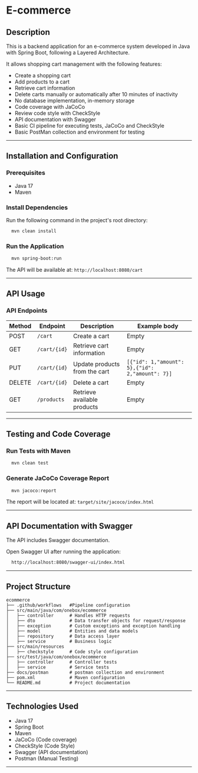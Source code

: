 # E-commerce

## Description

This is a backend application for an e-commerce system developed in Java with Spring Boot, following a Layered Architecture. 

It allows shopping cart management with the following features:
- Create a shopping cart
- Add products to a cart
- Retrieve cart information
- Delete carts manually or automatically after 10 minutes of inactivity
- No database implementation, in-memory storage
- Code coverage with JaCoCo
- Review code style with CheckStyle
- API documentation with Swagger
- Basic CI pipeline for executing tests, JaCoCo and CheckStyle
- Basic PostMan collection and environment for testing
---

## Installation and Configuration
### Prerequisites
- Java 17
- Maven

### Install Dependencies
Run the following command in the project's root directory:
```sh
  mvn clean install
```

### Run the Application
```sh
  mvn spring-boot:run
```
The API will be available at: ```http://localhost:8080/cart```

---

## API Usage
### API Endpoints
| Method | Endpoint     | Description                   | Example body                                    |
|--------|--------------|-------------------------------|-------------------------------------------------|
| POST   | `/cart`      | Create a cart                 | Empty                                           |
| GET    | `/cart/{id}` | Retrieve cart information     | Empty                                           |
| PUT    | `/cart/{id}` | Update products from the cart | `[{"id": 1,"amount": 5},{"id": 2,"amount": 7}]` |
| DELETE | `/cart/{id}` | Delete a cart                 | Empty                                           |
| GET    | `/products`  | Retrieve available products   | Empty                                           |


---
## Testing and Code Coverage
### Run Tests with Maven
```sh
  mvn clean test
```

### Generate JaCoCo Coverage Report
```sh
  mvn jacoco:report
```
The report will be located at: ```target/site/jacoco/index.html```

---
## API Documentation with Swagger
The API includes Swagger documentation.

Open Swagger UI after running the application:
```sh
  http://localhost:8080/swagger-ui/index.html
```
---

## Project Structure
```
ecommerce
├── .github/workflows   #Pipeline configuration
├── src/main/java/com/onebox/ecommerce
│   ├── controller      # Handles HTTP requests
│   ├── dto             # Data transfer objects for request/response
│   ├── exception       # Custom exceptions and exception handling
│   ├── model           # Entities and data models
│   ├── repository      # Data access layer
│   ├── service         # Business logic
├── src/main/resources
│   ├── checkstyle      # Code style configuration
├── src/test/java/com/onebox/ecommerce
│   ├── controller      # Controller tests
│   ├── service         # Service tests
├── docs/postman        # postman collection and environment
├── pom.xml             # Maven configuration
└── README.md           # Project documentation
```
---

## Technologies Used
- Java 17
- Spring Boot
- Maven
- JaCoCo (Code coverage)
- CheckStyle (Code Style)
- Swagger (API documentation)
- Postman (Manual Testing)
---
